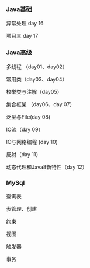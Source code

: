### Java基础

异常处理 day 16

项目三 day 17



### Java高级

多线程 （day01、day02）

常用类（day03、day04）

枚举类与注解（day05）

集合框架 （day06、day 07）

泛型与File(day 08)

IO流（day 09）

IO与网络编程 (day 10)

反射（day 11）

动态代理和Java8新特性（day 12）



### MySql

查询表

表管理、创建

约束

视图

触发器

事务
